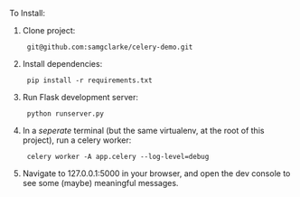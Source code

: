To Install:

1. Clone project:
        
        git@github.com:samgclarke/celery-demo.git

2. Install dependencies:

        pip install -r requirements.txt

3. Run Flask development server:

        python runserver.py

4. In a *seperate* terminal (but the same virtualenv, at the root of this project), run a celery worker:

        celery worker -A app.celery --log-level=debug

5. Navigate to 127.0.0.1:5000 in your browser, and open the dev console to see some (maybe) meaningful messages.